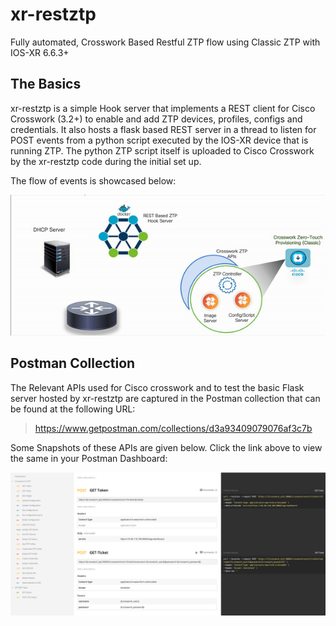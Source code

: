 # xr-restztp
Fully automated, Crosswork Based Restful ZTP flow using Classic ZTP with IOS-XR 6.6.3+

## The Basics
xr-restztp is a simple Hook server that implements a REST client for Cisco Crosswork (3.2+) to enable and add ZTP devices, profiles, configs and credentials.
It also hosts a flask based REST server in a thread to listen for POST events from a python script executed by the IOS-XR device that is running ZTP. The python ZTP script itself is uploaded to Cisco Crosswork by the xr-restztp code during the initial set up.

The flow of events is showcased below:

![demo-flow](/images/demo_flow.gif)

## Postman Collection
The Relevant APIs used for Cisco crosswork and to test the basic Flask server hosted by xr-restztp are captured in the Postman collection that can be found at the following URL:

><https://www.getpostman.com/collections/d3a93409079076af3c7b>

Some Snapshots of these APIs are given below. Click the link above to view the same in your Postman Dashboard:

![postman](/images/postman-snapshot.png)

